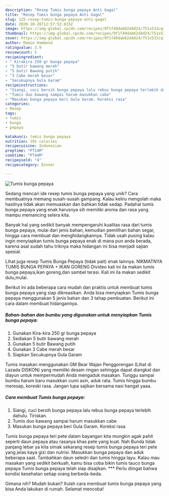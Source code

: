 ```yaml
---
description: "Resep Tumis bunga pepaya Anti Gagal"
title: "Resep Tumis bunga pepaya Anti Gagal"
slug: 125-resep-tumis-bunga-pepaya-anti-gagal
date: 2020-10-26T12:57:53.615Z
image: https://img-global.cpcdn.com/recipes/9f1f49dab62d4d24/751x532cq70/tumis-bunga-pepaya-foto-resep-utama.jpg
thumbnail: https://img-global.cpcdn.com/recipes/9f1f49dab62d4d24/751x532cq70/tumis-bunga-pepaya-foto-resep-utama.jpg
cover: https://img-global.cpcdn.com/recipes/9f1f49dab62d4d24/751x532cq70/tumis-bunga-pepaya-foto-resep-utama.jpg
author: Mamie Hammond
ratingvalue: 3.9
reviewcount: 5
recipeingredient:
- " Kirakira 250 gr bunga pepaya"
- "5 butir bawang merah"
- "5 butir Bawang putih"
- "3 Cabe merah besar"
- "Secukupnya Gula Garam"
recipeinstructions:
- "Siangi, cuci bersih bunga pepaya lalu rebus bunga pepaya terlebih dahulu. Tiriskan."
- "Tumis duo bawang sampai harum masukkan cabe"
- "Masukan bunga pepaya beri Gula Garam. Koreksi rasa"
categories:
- Resep
tags:
- tumis
- bunga
- pepaya

katakunci: tumis bunga pepaya 
nutrition: 191 calories
recipecuisine: Indonesian
preptime: "PT14M"
cooktime: "PT44M"
recipeyield: "4"
recipecategory: Dinner

---
```



![Tumis bunga pepaya](https://img-global.cpcdn.com/recipes/9f1f49dab62d4d24/751x532cq70/tumis-bunga-pepaya-foto-resep-utama.jpg)

Sedang mencari ide resep tumis bunga pepaya yang unik? Cara membuatnya memang susah-susah gampang. Kalau keliru mengolah maka hasilnya tidak akan memuaskan dan bahkan tidak sedap. Padahal tumis bunga pepaya yang enak harusnya sih memiliki aroma dan rasa yang mampu memancing selera kita.

Banyak hal yang sedikit banyak mempengaruhi kualitas rasa dari tumis bunga pepaya, mulai dari jenis bahan, kemudian pemilihan bahan segar, hingga cara membuat dan menghidangkannya. Tidak usah pusing kalau ingin menyiapkan tumis bunga pepaya enak di mana pun anda berada, karena asal sudah tahu triknya maka hidangan ini bisa menjadi sajian spesial.

Lihat juga resep Tumis Bunga Pepaya (tidak pait) enak lainnya. NIKMATNYA TUMIS BUNGA PEPAYA + IKAN GORENG Divideo kali ini ila makan tumis bunga pepaya,ikan goreng,dan sambel terasi. Kali ini ila makan sedikit dulu,mulai.


Berikut ini ada beberapa cara mudah dan praktis untuk membuat tumis bunga pepaya yang siap dikreasikan. Anda bisa menyiapkan Tumis bunga pepaya menggunakan 5 jenis bahan dan 3 tahap pembuatan. Berikut ini cara dalam membuat hidangannya.

<!--inarticleads1-->

##### Bahan-bahan dan bumbu yang digunakan untuk menyiapkan Tumis bunga pepaya:

1. Gunakan  Kira-kira 250 gr bunga pepaya
1. Sediakan 5 butir bawang merah
1. Gunakan 5 butir Bawang putih
1. Gunakan 3 Cabe merah besar
1. Siapkan Secukupnya Gula Garam


Tumis masakan menggunakan GM Bear Wajan Penggorengan (Lihat di Lazada DISKON) yang memiliki desain ringan sehingga dapat diangkat dan diayun untuk mempermudah Anda mengaduk masakan. Tunggu sampai bumbu harum baru masukkan cumi asin, aduk rata. Tumis hingga bumbu meresap, koreski rasa. Jangan lupa sajikan bersama nasi hangat yaaa. 

<!--inarticleads2-->

##### Cara membuat Tumis bunga pepaya:

1. Siangi, cuci bersih bunga pepaya lalu rebus bunga pepaya terlebih dahulu. Tiriskan.
1. Tumis duo bawang sampai harum masukkan cabe
1. Masukan bunga pepaya beri Gula Garam. Koreksi rasa


Tumis bunga pepaya teri pete dalam bayangan kita mungkin agak pahit seperti daun pepaya atau rasanya khas pete yang kuat. Nah Bunda tidak panjang lebar ya kita simak sekarang resep tumis bunga pepaya teri pete yang jelas kaya gizi dan nutrisi. Masukkan bunga pepaya dan aduk beberapa saat. Tambahkan daun seledri dan tumis hingga layu. Kalau mau masakan yang sedikit berkuah, kamu bisa coba bikin tumis tauco bunga pepaya Tumis bunga pepaya telah siap disajikan. *** Perlu diingat bahwa kondisi kesehatan setiap orang berbeda-beda. 

Gimana nih? Mudah bukan? Itulah cara membuat tumis bunga pepaya yang bisa Anda lakukan di rumah. Selamat mencoba!
